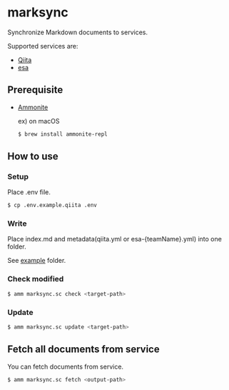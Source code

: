 # marksync

Synchronize Markdown documents to services.

Supported services are:

- [Qiita](https://qiita.com)
- [esa](https://esa.io)

## Prerequisite

- [Ammonite](https://ammonite.io)

    ex) on macOS

    ```bash
    $ brew install ammonite-repl
    ```

## How to use

### Setup

Place .env file.

```bash
$ cp .env.example.qiita .env
```

### Write

Place index.md and metadata(qiita.yml or esa-{teamName}.yml) into one folder.

See [example](example) folder.

### Check modified

```bash
$ amm marksync.sc check <target-path>
```

### Update

```bash
$ amm marksync.sc update <target-path>
```

## Fetch all documents from service

You can fetch documents from service.

```bash
$ amm marksync.sc fetch <output-path>
```
